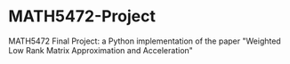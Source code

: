 # MATH5472-Project
MATH5472 Final Project: a Python implementation of the paper "Weighted Low Rank Matrix Approximation and Acceleration"
